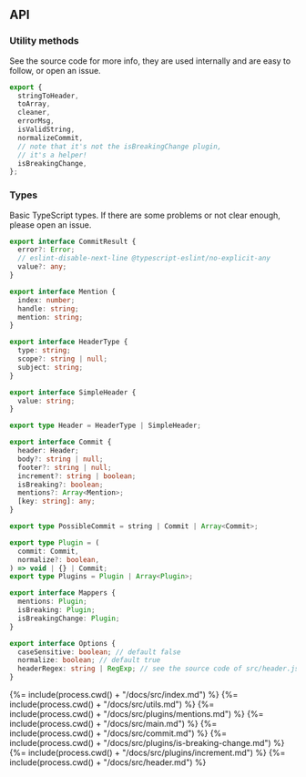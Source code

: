 ## API

### Utility methods

See the source code for more info, they are used internally and are easy to follow,
or open an issue.

```js
export {
  stringToHeader,
  toArray,
  cleaner,
  errorMsg,
  isValidString,
  normalizeCommit,
  // note that it's not the isBreakingChange plugin,
  // it's a helper!
  isBreakingChange,
};
```

### Types

Basic TypeScript types. If there are some problems or not clear enough, please open an issue.

```ts
export interface CommitResult {
  error?: Error;
  // eslint-disable-next-line @typescript-eslint/no-explicit-any
  value?: any;
}

export interface Mention {
  index: number;
  handle: string;
  mention: string;
}

export interface HeaderType {
  type: string;
  scope?: string | null;
  subject: string;
}

export interface SimpleHeader {
  value: string;
}

export type Header = HeaderType | SimpleHeader;

export interface Commit {
  header: Header;
  body?: string | null;
  footer?: string | null;
  increment?: string | boolean;
  isBreaking?: boolean;
  mentions?: Array<Mention>;
  [key: string]: any;
}

export type PossibleCommit = string | Commit | Array<Commit>;

export type Plugin = (
  commit: Commit,
  normalize?: boolean,
) => void | {} | Commit;
export type Plugins = Plugin | Array<Plugin>;

export interface Mappers {
  mentions: Plugin;
  isBreaking: Plugin;
  isBreakingChange: Plugin;
}

export interface Options {
  caseSensitive: boolean; // default false
  normalize: boolean; // default true
  headerRegex: string | RegExp; // see the source code of src/header.js
}
```

<!-- docks-start -->

{%= include(process.cwd() + "/docs/src/index.md") %}
{%= include(process.cwd() + "/docs/src/utils.md") %}
{%= include(process.cwd() + "/docs/src/plugins/mentions.md") %}
{%= include(process.cwd() + "/docs/src/main.md") %}
{%= include(process.cwd() + "/docs/src/commit.md") %}
{%= include(process.cwd() + "/docs/src/plugins/is-breaking-change.md") %}
{%= include(process.cwd() + "/docs/src/plugins/increment.md") %}
{%= include(process.cwd() + "/docs/src/header.md") %}

<!-- docks-end -->

